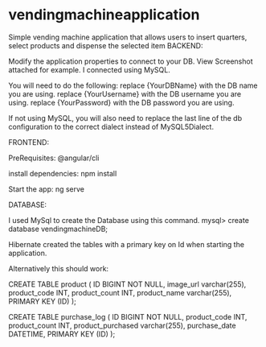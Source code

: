 # vendingmachineapplication
Simple vending machine application that allows users to insert quarters, select products and dispense the selected item
BACKEND:

Modify the application properties to connect to your DB. View Screenshot attached for example.
I connected using MySQL. 

You will need to do the following: 
replace {YourDBName} with the DB name you are using.
replace {YourUsername} with the DB username you are using.
replace {YourPassword} with the DB password you are using.

If not using MySQL, you will also need to replace the last line of the db configuration to the correct dialect instead of MySQL5Dialect.




FRONTEND: 

PreRequisites: @angular/cli

install dependencies:
npm install

Start the app:
ng serve



DATABASE:

I used MySql to create the Database using this command. 
mysql> create database vendingmachineDB;

Hibernate created the tables with a primary key on Id when starting the application. 

Alternatively this should work:


CREATE TABLE product (
    ID BIGINT NOT NULL,
    image_url varchar(255),
    product_code INT,
    product_count INT,
    product_name varchar(255),
    PRIMARY KEY (ID)
);

CREATE TABLE purchase_log (
    ID BIGINT NOT NULL,
    product_code INT,
    product_count INT,
    product_purchased varchar(255),
    purchase_date DATETIME,
    PRIMARY KEY (ID)
);
